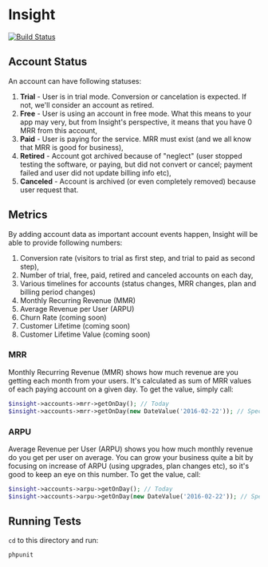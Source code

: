 # Insight

[![Build Status](https://travis-ci.org/activecollab/Insight.svg?branch=master)](https://travis-ci.org/activecollab/insight)

## Account Status

An account can have following statuses:

1. **Trial** - User is in trial mode. Conversion or cancelation is expected. If not, we'll consider an account as retired.
2. **Free** - User is using an account in free mode. What this means to your app may very, but from Insight's perspective, it means that you have 0 MRR from this account,
3. **Paid** - User is paying for the service. MRR must exist (and we all know that MRR is good for business),
4. **Retired** - Account got archived because of "neglect" (user stopped testing the software, or paying, but did not convert or cancel; payment failed and user did not update billing info etc),
5. **Canceled** - Account is archived (or even completely removed) because user request that.

## Metrics

By adding account data as important account events happen, Insight will be able to provide following numbers:

1. Conversion rate (visitors to trial as first step, and trial to paid as second step),
2. Number of trial, free, paid, retired and canceled accounts on each day,
3. Various timelines for accounts (status changes, MRR changes, plan and billing period changes)
4. Monthly Recurring Revenue (MMR)
5. Average Revenue per User (ARPU)
6. Churn Rate (coming soon)
7. Customer Lifetime (coming soon)
8. Customer Lifetime Value (coming soon)

### MRR

Monthly Recurring Revenue (MMR) shows how much revenue are you getting each month from your users. It's calculated as sum of MRR values of each paying account on a given day. To get the value, simply call:

```php
$insight->accounts->mrr->getOnDay(); // Today
$insight->accounts->mrr->getOnDay(new DateValue('2016-02-22')); // Specific day
```

### ARPU

Average Revenue per User (ARPU) shows you how much monthly revenue do you get per user on average. You can grow your business quite a bit by focusing on increase of ARPU (using upgrades, plan changes etc), so it's good to keep an eye on this number. To get the value, call:

```php
$insight->accounts->arpu->getOnDay(); // Today
$insight->accounts->arpu->getOnDay(new DateValue('2016-02-22')); // Specific day
```

## Running Tests

`cd` to this directory and run:

```bash
phpunit
```

